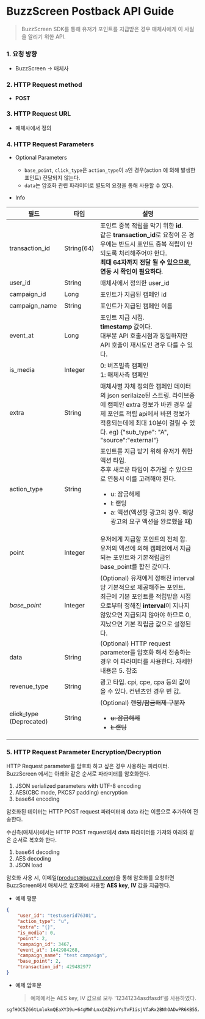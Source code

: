 # BuzzScreen Postback API Guide
> BuzzScreen SDK를 통해 유저가 포인트를 지급받은 경우 매체사에게 이 사실을 알리기 위한 API.

### 1. 요청 방향
* BuzzScreen -> 매체사
 
### 2. HTTP Request method

* **POST**
 
### 3. HTTP Request URL

* 매체사에서 정의

### 4. HTTP Request Parameters

* Optional Parameters
    * `base_point`, `click_type`은 `action_type`이 `a`인 경우(action 에 의해 발생한 포인트) 전달되지 않는다.
    * `data`는 암호화 관련 파라미터로 별도의 요청을 통해 사용할 수 있다.

* Info

| 필드 | 타입 | 설명 |
|-----|----|-----|
| transaction_id | String(64)  | 포인트 중복 적립을 막기 위한 **id**.<br>같은 **transaction_id**로 요청이 온 경우에는 반드시 포인트 중복 적립이 안되도록 처리해주어야 한다.<br>**최대 64자까지 전달 될 수 있으므로, 연동 시 확인이 필요하다.** |
| user_id | String | 매체사에서 정의한 user_id |
| campaign_id | Long | 포인트가 지급된 캠페인 id |
| campaign_name | String | 포인트가 지급된 캠페인 이름 |
| event_at | Long | 포인트 지급 시점.<br>**timestamp** 값이다.<br>대부분 API 호출시점과 동일하지만 API 호출이 재시도인 경우 다를 수 있다. |
| is_media | Integer | 0: 버즈빌측 캠페인<br>1: 매체사측 캠페인|
| extra | String | 매체사별 자체 정의한 캠페인 데이터의 json serilaize된 스트링. 라이브중에 캠페인 extra 정보가 바뀐 경우 실제 포인트 적립 api에서 바뀐 정보가 적용되는데에 최대 10분이 걸릴 수 있다. eg) {"sub_type": "A", "source":"external"} |
| action_type | String | 포인트를 지급 받기 위해 유저가 취한 액션 타입.<br>추후 새로운 타입이 추가될 수 있으므로 연동시 이를 고려해야 한다.<ul><li>u: 잠금해제</li><li>l: 랜딩 </li><li>a: 액션(액션형 광고의 경우. 해당 광고의 요구 액션을 완료했을 때)</li></ul>|
| point | Integer | 유저에게 지급할 포인트의 전체 합.<br>유저의 액션에 의해 캠페인에서 지급되는 포인트와 기본적립금인 base_point를 합친 값이다. |
| *base_point* | Integer | (Optional) 유저에게 정해진 interval 당 기본적으로 제공해주는 포인트.<br>최근에 기본 포인트를 적립받은 시점으로부터 정해진 **interval**이 지나지 않았으면 지급되지 않아야 하므로 0, 지났으면 기본 적립금 값으로 설정된다. |
| data | String  | (Optional) HTTP request parameter를 암호화 해서 전송하는 경우 이 파라미터를 사용한다. 자세한 내용은 5. 참조 |
| revenue_type | String | 광고 타입. cpi, cpe, cpa 등의 값이 올 수 있다. 컨텐츠인 경우 빈 값. |
| ~~click_type~~ (Deprecated) | String  | (Optional) ~~랜딩/잠금해제 구분자 <ul><li>u: 잠금해제</li><li>l: 랜딩 </li></ul>~~ ||

### 5. HTTP Request Parameter Encryption/Decryption

HTTP Request parameter를 암호화 하고 싶은 경우 사용하는 파라미터. BuzzScreen 에서는 아래와 같은 순서로 파라미터를 암호화한다.

1. JSON serialized parameters with UTF-8 encoding
2. AES(CBC mode, PKCS7 padding) encryption
3. base64 encoding

암호화된 데이터는 HTTP POST request 파라미터에 data 라는 이름으로 추가하여 전송한다.

수신측(매체사)에서는 HTTP POST request에서 data 파라미터를 가져와 아래와 같은 순서로 복호화 한다.

1. base64 decoding
2. AES decoding
3. JSON load
 
암호화 사용 시, 이메일(product@buzzvil.com)을 통해 암호화를 요청하면 BuzzScreen에서 매체사로 암호화에 사용할 **AES key**, **IV** 값을 지급한다.

- 예제 평문
```json
{
    "user_id": "testuserid76301", 
    "action_type": "u", 
    "extra": "{}", 
    "is_media": 0,
    "point": 2,
    "campaign_id": 3467,
    "event_at": 1442984268,
    "campaign_name": "test campaign",
    "base_point": 2,
    "transaction_id": 429482977
}
```
- 예제 암호문

    > 예제에서는 AES key, IV 값으로 모두 '12341234asdfasdf'를 사용하였다.

```
sgfHOC5Z66tLmlokmQEaXY39u+64gMWhLnxQAZ9ivYsTvF1isjVfaRx2BNhOADwPR6KB55/7F7iXBm5FKU8mHmHnlR3wSomVAlcjtx77KluoYoXi/jRCvaFLGIo7vcK1GVHxS557u/XTo53/AzdPZpk/aXkvFZvWPgS+GWj1TWle0mBJ0xOgfmb8LwMfi4rvfayTph3bZeryLuphorBzMoIhf+kQLyjfIyouWVoCh6UICeRBgzTS9SlgdUA6M1PVlCsQch0zKVeTJZEFEn8478QbpEEhgHDhXkzdo8tXgkw=
```

